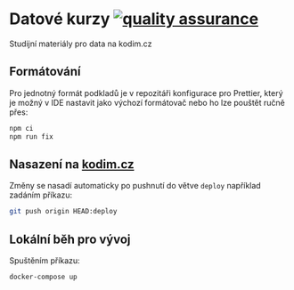# Datové kurzy [![quality assurance](https://github.com/Czechitas-podklady-WEB/data-vyuka/actions/workflows/quality-assurance.yml/badge.svg)](https://github.com/Czechitas-podklady-WEB/data-vyuka/actions)

Studijní materiály pro data na kodim.cz

## Formátování

Pro jednotný formát podkladů je v repozitáři konfigurace pro Prettier, který je možný v IDE nastavit jako výchozí formátovač nebo ho lze pouštět ručně přes:

```sh
npm ci
npm run fix
```

## Nasazení na [kodim.cz](https://kodim.cz)

Změny se nasadí automaticky po pushnutí do větve `deploy` například zadáním příkazu:

```sh
git push origin HEAD:deploy
```

## Lokální běh pro vývoj

Spuštěním příkazu:

```sh
docker-compose up
```
